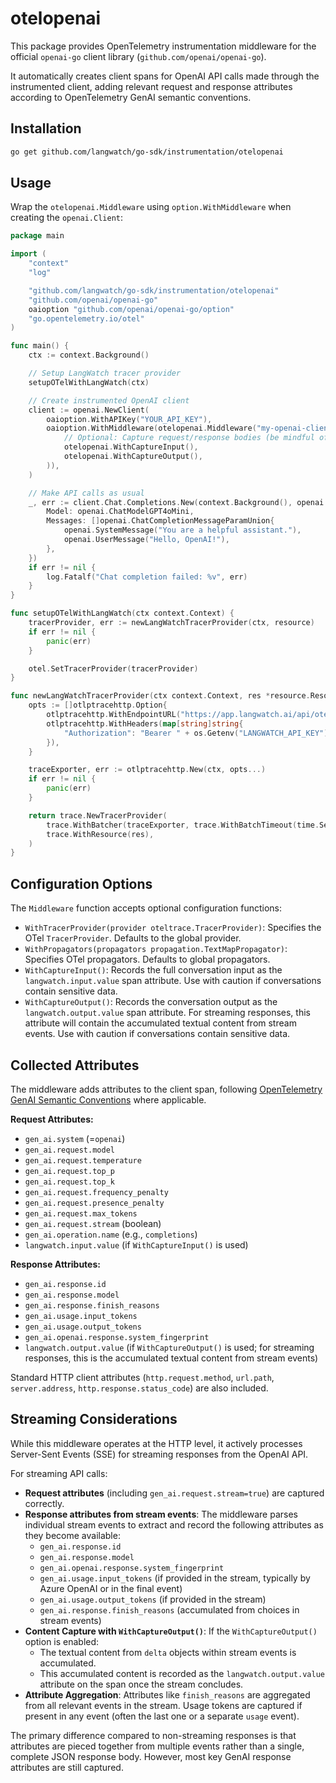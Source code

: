 # otelopenai

This package provides OpenTelemetry instrumentation middleware for the official `openai-go` client library (`github.com/openai/openai-go`).

It automatically creates client spans for OpenAI API calls made through the instrumented client, adding relevant request and response attributes according to OpenTelemetry GenAI semantic conventions.

## Installation

```bash
go get github.com/langwatch/go-sdk/instrumentation/otelopenai
```

## Usage

Wrap the `otelopenai.Middleware` using `option.WithMiddleware` when creating the `openai.Client`:

```go
package main

import (
	"context"
	"log"

	"github.com/langwatch/go-sdk/instrumentation/otelopenai"
	"github.com/openai/openai-go"
	oaioption "github.com/openai/openai-go/option"
	"go.opentelemetry.io/otel"
)

func main() {
	ctx := context.Background()

	// Setup LangWatch tracer provider
	setupOTelWithLangWatch(ctx)

	// Create instrumented OpenAI client
	client := openai.NewClient(
		oaioption.WithAPIKey("YOUR_API_KEY"),
		oaioption.WithMiddleware(otelopenai.Middleware("my-openai-client",
			// Optional: Capture request/response bodies (be mindful of sensitive data)
			otelopenai.WithCaptureInput(),
			otelopenai.WithCaptureOutput(),
		)),
	)

	// Make API calls as usual
	_, err := client.Chat.Completions.New(context.Background(), openai.ChatCompletionNewParams{
		Model: openai.ChatModelGPT4oMini,
		Messages: []openai.ChatCompletionMessageParamUnion{
			openai.SystemMessage("You are a helpful assistant."),
			openai.UserMessage("Hello, OpenAI!"),
		},
	})
	if err != nil {
		log.Fatalf("Chat completion failed: %v", err)
	}
}

func setupOTelWithLangWatch(ctx context.Context) {
	tracerProvider, err := newLangWatchTracerProvider(ctx, resource)
	if err != nil {
		panic(err)
	}

	otel.SetTracerProvider(tracerProvider)
}

func newLangWatchTracerProvider(ctx context.Context, res *resource.Resource) *trace.TracerProvider {
	opts := []otlptracehttp.Option{
		otlptracehttp.WithEndpointURL("https://app.langwatch.ai/api/otel"),
		otlptracehttp.WithHeaders(map[string]string{
			"Authorization": "Bearer " + os.Getenv("LANGWATCH_API_KEY"),
		}),
	}

	traceExporter, err := otlptracehttp.New(ctx, opts...)
	if err != nil {
		panic(err)
	}

	return trace.NewTracerProvider(
		trace.WithBatcher(traceExporter, trace.WithBatchTimeout(time.Second)),
		trace.WithResource(res),
	)
}
```

## Configuration Options

The `Middleware` function accepts optional configuration functions:

- `WithTracerProvider(provider oteltrace.TracerProvider)`: Specifies the OTel `TracerProvider`. Defaults to the global provider.
- `WithPropagators(propagators propagation.TextMapPropagator)`: Specifies OTel propagators. Defaults to global propagators.
- `WithCaptureInput()`: Records the full conversation input as the `langwatch.input.value` span attribute. Use with caution if conversations contain sensitive data.
- `WithCaptureOutput()`: Records the conversation output as the `langwatch.output.value` span attribute. For streaming responses, this attribute will contain the accumulated textual content from stream events. Use with caution if conversations contain sensitive data.

## Collected Attributes

The middleware adds attributes to the client span, following [OpenTelemetry GenAI Semantic Conventions](https://opentelemetry.io/docs/specs/semconv/gen-ai/general/) where applicable.

**Request Attributes:**

- `gen_ai.system` (=`openai`)
- `gen_ai.request.model`
- `gen_ai.request.temperature`
- `gen_ai.request.top_p`
- `gen_ai.request.top_k`
- `gen_ai.request.frequency_penalty`
- `gen_ai.request.presence_penalty`
- `gen_ai.request.max_tokens`
- `gen_ai.request.stream` (boolean)
- `gen_ai.operation.name` (e.g., `completions`)
- `langwatch.input.value` (if `WithCaptureInput()` is used)

**Response Attributes:**

- `gen_ai.response.id`
- `gen_ai.response.model`
- `gen_ai.response.finish_reasons`
- `gen_ai.usage.input_tokens`
- `gen_ai.usage.output_tokens`
- `gen_ai.openai.response.system_fingerprint`
- `langwatch.output.value` (if `WithCaptureOutput()` is used; for streaming responses, this is the accumulated textual content from stream events)

Standard HTTP client attributes (`http.request.method`, `url.path`, `server.address`, `http.response.status_code`) are also included.

## Streaming Considerations

While this middleware operates at the HTTP level, it actively processes Server-Sent Events (SSE) for streaming responses from the OpenAI API.

For streaming API calls:

- **Request attributes** (including `gen_ai.request.stream=true`) are captured correctly.
- **Response attributes from stream events**: The middleware parses individual stream events to extract and record the following attributes as they become available:
    - `gen_ai.response.id`
    - `gen_ai.response.model`
    - `gen_ai.openai.response.system_fingerprint`
    - `gen_ai.usage.input_tokens` (if provided in the stream, typically by Azure OpenAI or in the final event)
    - `gen_ai.usage.output_tokens` (if provided in the stream)
    - `gen_ai.response.finish_reasons` (accumulated from choices in stream events)
- **Content Capture with `WithCaptureOutput()`**: If the `WithCaptureOutput()` option is enabled:
    - The textual content from `delta` objects within stream events is accumulated.
    - This accumulated content is recorded as the `langwatch.output.value` attribute on the span once the stream concludes.
- **Attribute Aggregation**: Attributes like `finish_reasons` are aggregated from all relevant events in the stream. Usage tokens are captured if present in any event (often the last one or a separate `usage` event).

The primary difference compared to non-streaming responses is that attributes are pieced together from multiple events rather than a single, complete JSON response body. However, most key GenAI response attributes are still captured.
